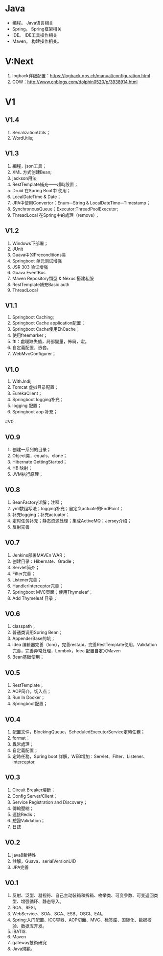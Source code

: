 # Java

- 编程。 Java语言相关
- Spring。 Spring框架相关
- IDE。 IDE工具操作相关
- Maven。 构建操作相关。

# V:Next
1. logback详细配置：https://logback.qos.ch/manual/configuration.html
2. COW：http://www.cnblogs.com/dolphin0520/p/3938914.html

# V1

## V1.4
1. SerializationUtils；
2. WordUtils;

## V1.3
1. 編程，json工具；
2. XML 方式创建Bean;
3. jackson用法
4. RestTemplate補充——超時設置；
5. Druid 在Spring Boot中 使用；
6. LocalDateTime & Date；
7. JPA中使用Convertor：Enum--String & LocalDateTime--Timestamp；
8. SynchronousQueue；Executor;ThreadPoolExecutor;
9. ThreadLocal 在Spring中的處理（remove）；

## V1.2
1. Windows下部署；
2. JUnit
3. Guava中的Preconditions类
4. Springboot 单元测试增强
5. JSR 303 验证增强
6. Guava EventBus
7. Maven Repository類型 & Nexus 搭建私服
8. RestTemplate補充Basic auth
9. ThreadLocal

## V1.1
1. Springboot Caching;
2. Springboot Cache application配置；
3. Springboot Cache使用EhCache；
4. 使用freemarker；
5. ftl：處理缺失值，局部變量，佈局，宏。
6. 自定義配置，嵌套。
7. WebMvcConfigurer；

## V1.0
1. WithJndi;
2. Tomcat 虚拟目录配置；
3. EurekaClient；
4. Springboot logging补充；
5. logging.配置；
6. Springboot aop 补充；

#V0

## V0.9
1. 创建一系列的目录；
2. Object类，equals、clone；
3. Hibernate GettingStarted；
4. HB 映射；
5. JVM执行原理；

## V0.8
1. BeanFactory详解；注释；
2. yml数组写法；logging补充；自定义actuate的EndPoint；
3. 补充logging；补充actuator；
4. 定时任务补充；静态资源处理；集成ActiveMQ；Jersey介绍；
5. 反射完善

## V0.7
1. Jenkins部署MAVEn WAR；
2. 创建目录：Hibernate、Gradle；
3. Servlet简介；
4. Filter完善；
5. Listener完善；
6. HandlerInterceptor完善；
7. Springboot MVC页面；使用Thymeleaf；
8. Add Thymeleaf 目录；

## V0.6
1. classpath；
2. 普通类调用Spring Bean；
3. AppenderBase的坑；
4. idea 编辑器完善（lom），完善restapi，完善RestTemplate使用，Validation完善，完善异常处理，Lombok，Idea 配置自定义Maven
5. Bean基础使用；

## V0.5
1. RestTemplate；
2. AOP简介，切入点；
3. Run In Docker；
4. Springboot配置；

## V0.4
1. 配置文件，BlockingQueue，ScheduledExecutorService定時任務；
2. format；
3. 異常處理；
4. 自定義配置；
5. 定時任務，Spring boot 詳解，WEB增加：Servlet、Filter、Listener、Interceptor.

## V0.3
1. Circuit Breaker熔斷；
2. Config Server/Client；
3. Service Registration and Discovery；
4. 傳輸壓縮；
5. 連接Redis；
6. 驗證Validation；
7. 日誌

## V0.2
1. java8新特性
2. 註解，Guava，serialVersionUID
3. JPA完善

## V0.1

1. 反射、泛型、凝视符、自己主动装箱和拆箱、枚举类、可变參数、可变返回类型、增强循环、静态导入。
2. ROA、RESI。
3. WebService、SOA、SCA、ESB、OSGI、EAI。
4. Spring:入门配置、IOC容器、AOP切面、MVC、标签库、国际化、数据校验、数据库开发。
5. iBATIS.
6. Maven
7. gateway技術研究
8. Java規範。

